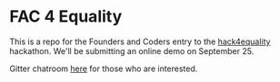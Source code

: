 # FAC 4 Equality

This is a repo for the Founders and Coders entry to the [hack4equality](http://hack4equality2016-onlineonly.devpost.com/) hackathon. We'll be submitting an online demo on September 25.

Gitter chatroom [here](https://gitter.im/fac4equality/Lobby) for those who are interested.
